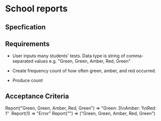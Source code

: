 # School reports

## Specfication

## Requirements
* User inputs many students' tests. Data type is string of comma-separated values e.g. "Green, Green, Amber, Red, Green"

* Create frequency count of how often green, amber, and red occurred. 

* Produce count 

## Acceptance Criteria

Report("Green, Green, Amber, Red, Green") => "Green: 3\nAmber: 1\nRed: 1" 
Report(1) => "Error"
Report("") => ("Green, Green, Amber, Red, Green")
